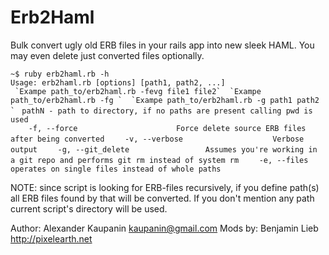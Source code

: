 # Erb2Haml

Bulk convert ugly old ERB files in your rails app into new sleek HAML.
You may even delete just converted files optionally. 

`~$ ruby erb2haml.rb -h`  
`Usage: erb2haml.rb [options] [path1, path2, ...]`  
`` 
`Exampe path_to/erb2haml.rb -fevg file1 file2` 
`Exampe path_to/erb2haml.rb -fg ` 
`Exampe path_to/erb2haml.rb -g path1 path2 ` 
`` 
`pathN - path to directory, if no paths are present calling pwd is used`  
`    -f, --force                      Force delete source ERB files after being converted`
`    -v, --verbose                    Verbose output`
`    -g, --git_delete                 Assumes you're working in a git repo and performs git rm instead of system rm`
`    -e, --files                      operates on single files instead of whole paths`


NOTE: since script is looking for ERB-files recursively, if you define path(s) all ERB files found by that will be converted.
If you don't mention any path current script's directory will be used.


Author: Alexander Kaupanin <kaupanin@gmail.com>
Mods by: Benjamin Lieb http://pixelearth.net
